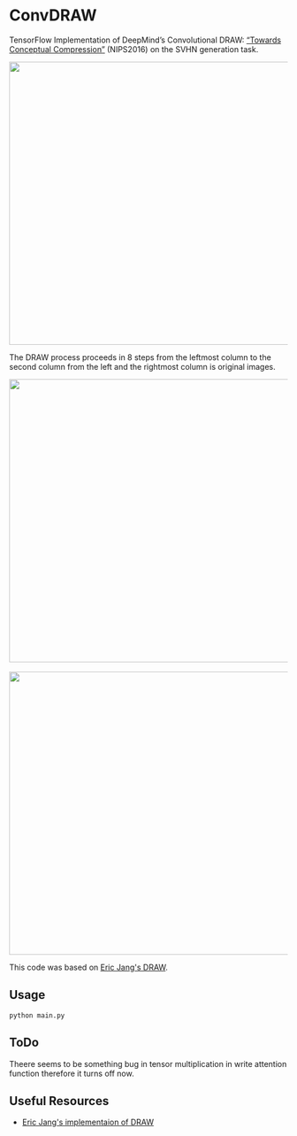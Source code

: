 # ConvDRAW

TensorFlow Implementation of DeepMind’s Convolutional DRAW: [“Towards Conceptual Compression”](http://papers.nips.cc/paper/6542-towards-conceptual-compression) (NIPS2016) on the SVHN generation task.

<div style="text-align: center;">
  <img src="https://raw.githubusercontent.com/geosada/ConvDRAW/img/test.gif" width="512">
</div>

The DRAW process proceeds in 8 steps from the leftmost column to the second column from the left and the rightmost column is original images. 

<div style="text-align: center;">
  <img src="https://raw.githubusercontent.com/geosada/ConvDRAW/img/test.png" width="512">
  <img src="https://raw.githubusercontent.com/geosada/ConvDRAW/img/test3.png" width="512">
</div>

This code was based on [Eric Jang's DRAW](https://github.com/ericjang/draw).

## Usage

```python main.py```

## ToDo

Theere seems to be something bug in tensor multiplication in write attention function therefore it turns off now.


## Useful Resources

- [Eric Jang's implementaion of DRAW](https://github.com/ericjang/draw)

